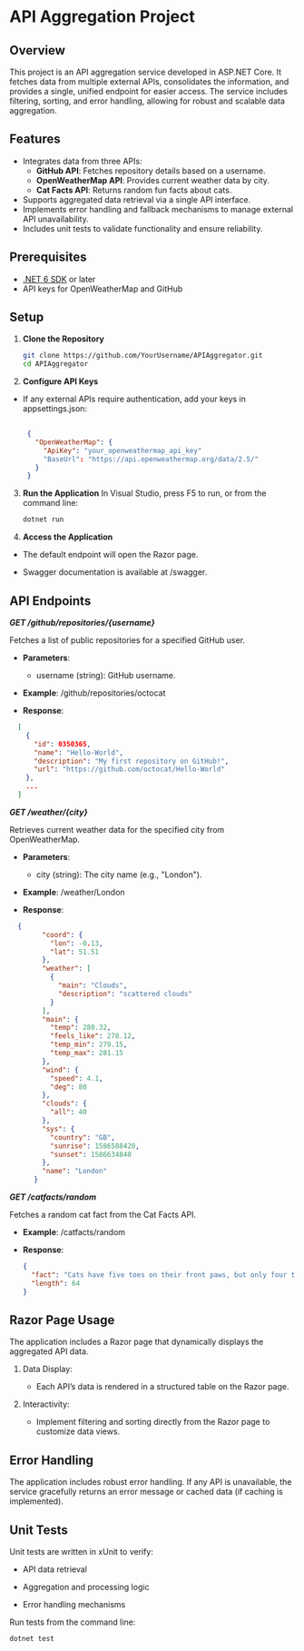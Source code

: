 ﻿# API Aggregation Project

## Overview
This project is an API aggregation service developed in ASP.NET Core. It fetches data from multiple external APIs, consolidates the information, and provides a single, unified endpoint for easier access. The service includes filtering, sorting, and error handling, allowing for robust and scalable data aggregation.

## Features
- Integrates data from three APIs:
  - **GitHub API**: Fetches repository details based on a username.
  - **OpenWeatherMap API**: Provides current weather data by city.
  - **Cat Facts API**: Returns random fun facts about cats.
- Supports aggregated data retrieval via a single API interface.
- Implements error handling and fallback mechanisms to manage external API unavailability.
- Includes unit tests to validate functionality and ensure reliability.

## Prerequisites
- [.NET 6 SDK](https://dotnet.microsoft.com/download/dotnet/6.0) or later
- API keys for OpenWeatherMap and GitHub 

## Setup

1. **Clone the Repository**
   ```bash
   git clone https://github.com/YourUsername/APIAggregator.git
   cd APIAggregator
   ```
  
2. **Configure API Keys**

- If any external APIs require authentication, add your keys in appsettings.json:
   ```json
    
    {
      "OpenWeatherMap": {
        "ApiKey": "your_openweathermap_api_key"
        "BaseUrl": "https://api.openweathermap.org/data/2.5/"
      }
    }
   ```

3. **Run the Application** In Visual Studio, press F5 to run, or from the command line:
    ```bash
    dotnet run
    ```

4. **Access the Application**

  - The default endpoint will open the Razor page.

  - Swagger documentation is available at /swagger.

## API Endpoints

***GET /github/repositories/{username}***

Fetches a list of public repositories for a specified GitHub user.

  - **Parameters**:

    - username (string): GitHub username.

  - **Example**: /github/repositories/octocat

  - **Response**:
  ```json
    [
      {
        "id": 0350365,
        "name": "Hello-World",
        "description": "My first repository on GitHub!",
        "url": "https://github.com/octocat/Hello-World"
      },
      ...
    ]
   ```

***GET /weather/{city}***

Retrieves current weather data for the specified city from OpenWeatherMap.

- **Parameters**:

  - city (string): The city name (e.g., "London").

 - **Example**: /weather/London

 - **Response**:


  ```json
    {
          "coord": {
            "lon": -0.13,
            "lat": 51.51
          },
          "weather": [
            {
              "main": "Clouds",
              "description": "scattered clouds"
            }
          ],
          "main": {
            "temp": 280.32,
            "feels_like": 278.12,
            "temp_min": 279.15,
            "temp_max": 281.15
          },
          "wind": {
            "speed": 4.1,
            "deg": 80
          },
          "clouds": {
            "all": 40
          },
          "sys": {
            "country": "GB",
            "sunrise": 1586588420,
            "sunset": 1586634840
          },
          "name": "London"
        } 
   ```

***GET /catfacts/random***

Fetches a random cat fact from the Cat Facts API.

- **Example**: /catfacts/random

- **Response**:
    ```json
    {
      "fact": "Cats have five toes on their front paws, but only four toes on their back paws.",
      "length": 64
    }
   ```

## Razor Page Usage

The application includes a Razor page that dynamically displays the aggregated API data.

1. Data Display:
    - Each API’s data is rendered in a structured table on the Razor page.

2. Interactivity:
    - Implement filtering and sorting directly from the Razor page to customize data views.

## Error Handling
The application includes robust error handling. If any API is unavailable, the service gracefully returns an error message or cached data (if caching is implemented).

## Unit Tests

Unit tests are written in xUnit to verify:

- API data retrieval

- Aggregation and processing logic

- Error handling mechanisms

Run tests from the command line:

```bash
dotnet test
```
